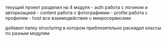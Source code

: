 текущий проект разделил на 4 модуля
    - auth работа с логином и авторизацией
    - content работа с фотографиями
    - profile работа с профилем
    - host все взаимодействие с микросервисами

добавил папку structuring в котором приблизительно раскидал классы по разным модулям
